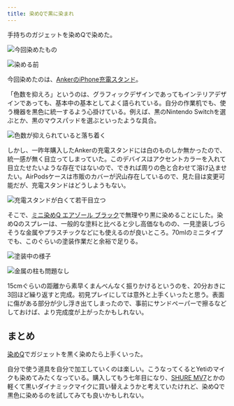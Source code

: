 ```yaml
---
title: 染めQで黒に染まれ
---
```

手持ちのガジェットを染めQで染めた。

![](https://lh3.googleusercontent.com/docs/ADP-6oGodMRQ0OFDPMY6LLk1nkzlEMhdFyiuX8oXqNs-pSaVWhBM6otGS9aHq488gC5pVNC6CfTCcrDUFdQ_jNYveO6Dkd-ik1Vet4yOirPeea3BliacE_cXQke1eYAitnA1qXSvdCm90ZH1zMbrkH9JopGXhRBuXw7yDeCn1rIxG2pAJdUD_zO4CPAlsvvwozwd-wqy3bzNiWslx14HIq8XYLHq0msRd17kztdV2bwlxkh6O2QJgXq11SccT0X7aBd9h2WfoM3IjYgzSfz3lbgPZKmFZh9uzaKOI8LU4U3DABl8CDsAKTZMiV7v5sQZez5bXgUwx_fVvphUJHfbagI71OGoLV5hqcJVGI0n0okN2ROm6OqyQmaJBVzz8To7NAB54YoelKSO0oBbkmKhz7vwNd5vIcGmla08291JX90SZqGeuJ7pvvDYAXQ4aMfXHcU6VnBHi8OhkII7RDXe-6Dd0haBH9BovWRVciG2eDDQfWcRDIy1jP1fAOPJkfQ9Cdfbjjw89mkzkYBhxkCeRA9y31lrnjGYwaje2sDh-eY7zw1z3l9DF5lutBkzjzVTt9Tn1HWsqazudOFkBo1V1D89DK671lLYa9MmGCIP6jifBJ0Yo5WaFuusn4EG51akajuvbvSlSrQd-ZePa_CdrX_ckbUH_wbaehacCI6UH_lZ_gcRQv5hL3HB_H568486cJxD3Bpociney4H2NipkYjxKPSgSMzPrbKOhqPT_2Iu-lMT0D_7JdobnEXk2ZLpnHGo0F30traJ3sQNX4tvNu-EWwQb8QC7Lha3t-WQrq-jcTLzD4TD2JuhQ__YmlAGubQWQta91Xy_Cxsq598QWwKYn5eGnHcy1r-4GCbt4dvZy3H-MC_WU7WKI25ynBpIMVdBYG7APTpIViTdavhvPJVLb5gXIpLfR2W-nvKQ42eMKYH8sWzT8YHYdHHBzR3U7I4EqxPjLz_S9Y_MsmgD_8-5fYEjZ5w4XdAfUShTtjp52Rym09Z_teUM2UI4E9npJuqVRCSq_2oFnNa3xw8Tdx9svLZBC33jxtxhOUT35BaTIr_Eam50JmdPPEmaZGB4tryXMv53EO4-bF7SCt4SG-iIKEelSqc_ea-Nu9t-r8Fpio6OqtUoFsHTSquLB79c5uK3S7kjdRqOjUbNUEXqvd3Mnw6guokZyN29PmCoRZyPDVFeN0gDgIq5nn4mk_PnIWnSYISrNSARJ6N-rEDpzjVVFRnpp--5Fa6-qZ30MTt92cGi0H95A "今回染めたもの")

![](https://lh3.googleusercontent.com/docs/ADP-6oGjFet3AQb5bg7bARXY7-BuYZDoNl2FuLUyagN3DIgU4hbJF4KP-XALYiUclsjTI2_qI193QJy3tO3p063bjby-iTLpYv3OvcZKXyRjbXbJyHv7lXiuek68Qs6xsMfeE3YMTH04vtn0yIYojmFUWf4AGGqecv5RUeSFA7SjMlJgI8T5x40mhmaLIqt2zZ7Sz6SHmRjW8busbpEHJxtSkIfX9oQZyi1xkEdwayXpXHZc-3RBBnmcg0cCLZ9M08xlk5TA6JbhR6vo0J_GaQvAKK2N4zVRVsxzssm-JBx8oTQ7UtkoyUyGOGBubkbLi2G53KwXs3QzOg_6wB9vmz11SjioqfJLQ0wjKlNv2ubKkf-QJe31FgEOTtCRi7uQ87sJLPxwO7scyFdaHN2N0Pwsak8XSzxH5nO6zPByf5WKn50xYj9UgYBMPtsfhl5-VaHNpxzw096iFskCuX68odkXJHSC4rzYueUt-G-g8n-TBkEnE8KCsVPpt4WCnkkdcIiJaMXNLNtkf0DaG3o29woOohxml61Po4om3tuUYaWXmc91UxAiAfKGZMbA5_8BXpxs-gyWgksdyy7ilezTrPA-fzRf9FwjLzn-pV_hqUeO2WPr1--2RTX4cirLiK_M1OpjPbdrskhWdeIujvTzM94gB2LoEt_xCPHlOsmdJ54TniCaiI3ULz8sZ1cm6EuMWVwGJBl6g382qu1t-omvPhvbEmA0Ao1snlAw32ns5uJEiesSCNaG3ffRacWaJv8n1yaG-d5ViGQHoj1zdxegXLNuoi1hwY3Qu1O7mK-cfv7p0EEwYEdtqmkXxBzyQ8VzMqLLUg5gsdZ0eSjB-u14xULs8Gr3Dc4XGhm8UWDDhcFtt7d5MwsieHZqyfGHgX3JSzoyNM6ONn2zqWLxpsq-dsSQiy5dVdX_j213dVejCNzpVvtoE_T2080p7p8gXBzmSm-jG1LZTRNwl0oIKR_-VLWIEvIsUMURqG3s9gti-6jTR1O4IC_6_RXRWv52U4iNlTzEGcBaxj4E7YS7Q4SaMkd0q0gpHxjIL9AOHZRVDSAj9v0-I8BhABlS4LmgHmObCjae7y6qMnakAcEQTHnqFDtarjgclvHOZizjALopjFAGpsyUt3SOQtuhF2OKCF6Hd1z0RGsza7CIj39hqxip--TQRoGGhVlmo-8zaPhYLJX4uLcvJ3Q_gO_dcZJWcxeX2NBY3DF0Xe20BUYSJS2W0lejLhqW4Sf3wJVAGOSS8LGXkjEagPz3 "染める前")

今回染めたのは、[AnkerのiPhone充電スタンド](https://r7kamura.com/articles/2021-09-06-anker-iphone-stand)。

「色数を抑えろ」というのは、グラフィックデザインであってもインテリアデザインであっても、基本中の基本としてよく語られている。自分の作業机でも、使う機器を黒色に統一するよう心掛けている。例えば、黒のNintendo Switchを選ぶとか、黒のマウスパッドを選ぶといったような具合。

![](https://lh3.googleusercontent.com/docs/ADP-6oGs5JsVeVz5sUlI5eoxlVi5BFqyr0CpCBSezVvYym91cBI0cgKghNnvkjTWSqqd9Jz7IQOiwOOwO10Vz5brZO3VE-QJJ6kZaqFP9zroTQ0c9GJnWSPHHKuRoD5l4vFhp7k-EHEp5LB-7LodIXaMiUMuXJRIV_vZjF6nY7XdGL2LR1Z2zRtcKJc81x7xYDTRuAXnLRJ1QSqc880EetjutvxfiHSS2iWYL9K2pI77DGeh1qggu_A8v4dbUnmkYr_6sZzTBAoSprM5lLvHwImmhOgFMTzFcqfizii1EDa-8jbR4lmrM94_1xZXF9tlDnqIEwNV2LGQqThFRo2PoySx97OEiwj0muqsKXxgD4H5iuH5LipkDbPPxQr4dGVUdCipXJra_d4y1uB0ES5VSlHK_HCFwhL9FsL3LCBTBmD6VV-RjVWBw_UGKCEv4EQ14F1hYp36moTz4AHcnLMI0mNViXYb7pKCcRQUpw_zE0SgcRoy_mLcBtyT_wIcpyPGd_yCO1H62I-jbjDn1yI3zz9Hn1_eYpHD8-isWZzoZdYSe8wlRuEw-SM-iZK4qfknejeGsdvw9s4Ba_QQJ-o-xE196uTxdOspeDQMv85rJYZp1UyWEdt1X_MtVIwR5k3LWN5Ds5V6Pa1u1xSS1VOfoQHR-sW5p8OcLfTHSr3IgQuCF_W2_ULoyi52rHiUCBmeHpQfhPn3wuK9a7wUXMW5rQ3U__cnOCXihSbAsoEwbxdlJrRwoTprxy3XEUEtEPVp8zh7LmSggQIICSFyyXvbQe2hFNo8i4VO2q13KR5j9d2sbI_vz8NhAGD6aZpJ4tE4MB12-MsXZBMEk7JBPmimE2QrvmRdl1pIeEiRIGJ7yqbs5hIh5JOoSmdEoa0urHhsUJCDBQ5ox58ekz9s7IZUM0mWknmeL2qy5FCStzE0gCKg_0WxhQ314YWkNNOMY140_QQchQIT0oo738pBkjbkMVtKGeuSRVgQPZo6lCmNeHos0dnVIF90yasKUrRqjk4p5aXVqvOVaLsmEpFhEkfkdL5e0-QDw5TnNaS6pgayCVsw-CZcWg9k_6EOJML0KmgGn32bzSAHWZY_M6sFOTopvbeZnPXkSN-uP9HTageCZbHDJEACcMmwGlSzX4raXk1uxdmdqTMQFbBbV6kV21VRmS_WcGVUnDV189ToM8y0PdjIgVkEn6ZaoGiYtWCIoGEclySE8abIUumIOejnxbusHiQSlbrh25hFvwq8I6EUVjy0BryVCJ3Q "色数が抑えられていると落ち着く")

しかし、一昨年購入したAnkerの充電スタンドには白のものしか無かったので、統一感が無く目立ってしまっていた。このデバイスはアクセントカラーを入れて目立たせたいような存在ではないので、できれば周りの色と合わせて溶け込ませたい。AirPodsケースは市販のカバーが沢山存在しているので、見た目は変更可能だが、充電スタンドはどうしようもない。

![](https://lh3.googleusercontent.com/docs/ADP-6oGLx8GyGeD7QRm-tsRwc5NfZDhu6nX_yS7RumE0jGoG4ALTtQYnJNdnRMP3LVJho1Tt3IDN0X40GEVR0wW4oMUh9GsQ8I87yohfiEDrcE4mmWuFeXOYkW3XaEQ8J3tM7KNfT5G0TB64qZj8vqNbDyULxKpH7IDa2b6FIETa3YrLNr_YJqN8p7hxXV2vb0hSLQBffnLseAl_mzgXiVNgR1p-mzMwm5WdewjHN6udf-e9ZsyazF231UVJ_bJtAfZdS0n21K7K1LV28z06Fgxmdn0bRBUSgx61FRAEKL_CHIml46dvfqZmx9mu0TvyTw_Nfd0e9nTZ8ciIcKM728Rrp31hiK8hw9-h7DFgluZrPVAQCW5UwY9RO0bDwPWgldGuR5TPuawdvlRvFlu4lPSmTi7LPu9NeVnHe2nv2ypWmRCsNVVywGp8nQkeG4OBDQo3Me-ABMSUmtqPtOpyVUQ_dcioZmJoAWp4ygXJzY2treVXqFkLFJipgAYNR3P-2dVfsWbfXF-tYqXQ0JNxDhDJy5QtxzQLwS6jlfdV9zMualcmN03uLOE7c-XnDI_mVfSw0MaOXs_UWQXnisJCbYgxpPCPLWMcMNRE_MyLYFcZpcpqceLLtZ-N5unjP4XPsO80exRb_6EH-NUVql1_DaMPboYJ--mZane5yKZzSgMFHCzqTBV0zQdL6QpiQMwM9mZcyRTvS3m0lEiBc2lr2T3pgYdrBXHeEPKyaJ7mLvnJcnO4TWrt5IR2sZrSiIQEyIZIJ0IyOYiDRqlz0XKhrvxwmoPVVbhJFxYRh9ENWuQCMuhYs5f7zLuqzxb5fg_i6BAPFYY0yb8XDIv3U_x-2X1It9SOA8w63GlUS_S5Bh2bzQQhS6UV-aYx2GtvhEZAEnptZkRrhQT5q02FJ6dAECApdYbZhVkymY5zsF6z3nDdnNIwXXOxvVP7Vw1sAWus9qId-KKq_7--hNMv1CkpHORRtt4Gyv5OtjafLWWjJRoQAWIsT1dOzGGHVZ4t3POamFCUO2sYvXSlcJ3DZzo05fmRO1_LU0zWXHkbS54DKx_dsn5SBZaEEQhrXsVi7wy1txEvce7IcFUsD7Ky6KDe1kz51d70lZfy7uaLg423Ih24I-JSiwTU7lBwaKSJHJXvxvAUUDTtqe6P8mp886gWYMICaN5GVCW992tQL5BgjaWqYzcSGTi3SPg1AImLHwKCbAUdnJTY7cKRQhwblOlTp-NGe7p7I0rRVz49FowxYqECLdNMc4PU "充電スタンドが白くて若干目立つ")

そこで、[ミニ染めQ エアゾール ブラック](https://www.amazon.co.jp/dp/B003QMFUKO)で無理やり黒に染めることにした。染めQのスプレーは、一般的な塗料と比べると少し高価なものの、一見塗装しづらそうな金属やプラスチックなどにも使えるのが良いところ。70mlのミニタイプでも、このぐらいの塗装作業だと余裕で足りる。

![](https://lh3.googleusercontent.com/docs/ADP-6oEgWHUOnoS8cXae_465aRrnOm8IMRw8MqizxQ0yl2GaLZ-PyVi-u91Kva4kH8S-RfszTI34B--nP0qqna-_jlz7XsUmx29k4HzyzglCDCZXqBF4Vy8W9XP_lAoeO9sKZ2L8CD1BER-rQUSdIQnEtkcytwf2Zq59tY7NZvq-N0M5oQ9kd6LOyXdO6oavFWTYHg6PRx9WTaDQPdl3h3XMM126Te12PKoYy5OuGw0QoWdg23xtNpuMetcfgcdCe4W3NLjkgoCGDgGGaNokB23s-BVpMppr2sUQDnkjXOVpTPv5QmFBLLOHIyjUH81X6Ql86FBuad_R5vZBCBmjb37ONasFmHC73pN16E3222wCvB0b_3x-9gAXrf4bc2V84OC7UvZYA1N6ZQaANwij0WjNyl4w6z_CTz3SmIxykmuCJK-ETrBB2BbHyLHuVklIsJ3eMOPf07EeKsXL3JEz1TBnooBJtLW-BQAWWs3JYjP7jdfHwCe8js48g6rpm3fWghYxV2NzuChrx11n9wg38wuk3NlRM3sA5kKJi216vRZAfb9CfiVetKYpvZ-a0S-b3VPQUAMQcN1uCFqYnhPsShB-3m0IaAc6uYZU-XIIUGu5vvl8LEdVhSmblussMgLI6snt03GUKf_rE4z2hkK5CZ4LuSfgGNzKTiGsLv-fy1fW12dqP721df2mdRJHaUFMrNWExdOFjpEWvH6mXPNaxAgzRlAZVtb-XVJe-j5I4AFu3HiT518-hszCYR-hFAOPo8KRf76QmCTs85kUhD1sWbHdTFyBOtkrBEX19ehL0HQYxeXlOQ00W2bvk9oiEiN4_t_6A7UWjBgMnfJsZWU8lePwKTGgylJZYg9A1B27mAIvw20RHdh2Fr8tW2FRGm3DCQEqP48uzvKvdu7aKYgjQjP46fd_MHqm9YkUpXsXUHP3QqCiH59EknivRK5bUanKgpWGRqeUPMm1KxLtzd8Alm_G78VE-Kte3PMd3ktE71NTYL-hocd2yOW5RAtch6h6WA7CAiCGE7rRRKERA0xXIqFnMSCrfU5k7AWxuHD2bCg6HyYbfdCysvfBXbYaG9pZCnzGCu4ODfRLXOPUvDcVpUeoMEvFoOLRIrFAxZ0_nC_2DLbjQWn58VVUf9_W1ALDe-eHv6uiEmYHm7fJbDoaA3TthePPsUfLbxyK87y6l2Q8S3DV40oMkvvWlSj8NdIE2gUlo1i3EgbKgye8z5MGKhlPRXEQq0r6T55NNKqyqjai8cr2J8MR "塗装中の様子")

![](https://lh3.googleusercontent.com/docs/ADP-6oGumNwTQOPsWP0SrvI8qSh2FWdhuqr5bTbsb0favO8EJUQiSCI48lhWTkPbO07SZzTCAnWA6FlMvYzggejYPHTfT3mNiHekkxnQp7x8Wi1vl32HJ2jZOiLNI6ZQkKhXeefcvBA8cllcuNqUYC46bkYGEbjLEm0L8iCoWGVGhijPCePvGeob2E91yCyP2L5DYbk2bXzqV17MVKYN_ugH9eqb3Vkr6ajYj8QdQrljyO9Eka6Ml3Zu_NGYMFSMMV435y4Y-1i1jtIXaIGD5JyU758AfhR6M8SQuIU19r971Ygz9dIDCPMvGYekgxFMRv0p8-o4rmrdE6YucCzYzeVQ-g0tVfk3o8WY9Vzd0IpQkCFCePwMTQZvrzu9s5u0o3dWVBYUSdPipXeVBYrAofyOGSrjzZtJTfJcsM0vylgfIkk7a3jxgIN37obQ-pVTl-G62j7asWciVPutrnePHUnSSgoWQPXc61YF4zyrTuF8HLtULuwB_e0EZTMw5t-HasSLnAwoC6xBjlJNrUKeogvUUf3-6zZDUQn3hVhrXutr4vG9MoL16KMtFo1PPkK0f0Rz-kzWqFJE0QSLllisWKy6FdfPvxF8SZmNqZiN9ijjDhu39vDkhBzl_BzDcH-vz6YX7Tp5UJDhCpZaJXzAl4J-9-JkhMiZ6I3gXU8OAUv-Vur2rwoW6Am1OBrxNtrM0KrTnCBilgNq6OKY0j2Db565cuPSY5JBJJUzZGN4TpALrhETcqfRKX_MEF0Y03VYkRMi_nc_BcNYW1JHiSMWe3E6ho87qxVY8mSwjBKnJ28e8yTznY6hFmZiPI3f8tIunk6m1CTj7PhaOhxmZoCtyzkjcZqM1Sr8qus-4etkedi9yUUaNbTAHnenEjNZocA1FjVBcfY4bjA49IUIxiHY-zgAO8IBjLD4KMrO-yNXlpsJEi5fzSkyATC_XWV4GNy0URnubFwUh2YQ3bjXlo0FnyHthjq62JqR-PbUFRB6PLTSqmilNt8BKLnHnjpXBThGyec_iKqM7Ujpktcz7NZtZiTg_aRd8h3pdaFmkw5IQCpQbdHSHT7h0E2RJTdPUNU1mzIkFjpbVvYb7khyjHJb5Lp1EhdNQaZAjNkYs1kL4eU8Xgp4VGqM860VcU8lVJRIINdBhqENiNL_KyVfloJlyYryKJGPxOch7283BKb9bZf81MRVWy1LPh1krhSSVdr5MQMI4QI5AMo3SwM9E3vbp2fSgLAv-v770MHGy9oXB2fNR-K3RAr8 "金属の柱も問題なし")

15cmぐらいの距離から素早くまんべんなく振りかけるというのを、20分おきに3回ほど繰り返すと完成。初見プレイにしては意外と上手くいったと思う。表面に傷がある部分が少し浮き出てしまったので、事前にサンドペーパーで擦るなどしておけば、より完成度が上がったかもしれない。

まとめ
---

[染めQ](https://www.amazon.co.jp/dp/B003QMFUKO)でガジェットを黒く染めたら上手くいった。

自分で使う道具を自分で加工していくのは楽しい。こうなってくるとYetiのマイクも染めてみたくなっている。購入してもう七年目になり、[SHURE MV7](https://www.amazon.co.jp/dp/B08KY7G1GV)とかの軽くて黒いダイナミックマイクに買い替えようかと考えていたけれど、染めQで黒色に染めるのを試してみても良いかもしれない。
